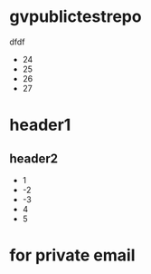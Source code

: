 # gvpublictestrepo
dfdf
- 24
- 25
- 26
- 27
# header1
## header2
- 1
- -2
- -3
- 4
- 5
# for private email
